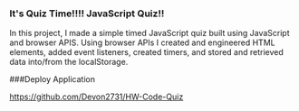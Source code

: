 ### **It's Quiz Time!!!! JavaScript Quiz!!**
In this project, I made a simple timed JavaScript quiz built using JavaScript and browser APIS. Using browser APIs I created and engineered HTML elements, added event listeners, created timers, and stored and retrieved data into/from the localStorage.

###Deploy Application

https://github.com/Devon2731/HW-Code-Quiz
